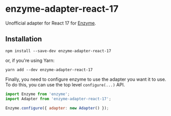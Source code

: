 # enzyme-adapter-react-17

Unofficial adapter for React 17 for [Enzyme](https://enzymejs.github.io/enzyme/).

## Installation

```
npm install --save-dev enzyme-adapter-react-17
```

or, if you're using Yarn:

```
yarn add --dev enzyme-adapter-react-17
```

Finally, you need to configure enzyme to use the adapter you want it to use. To do this, you can use the top level `configure(...)` API.

```js
import Enzyme from 'enzyme';
import Adapter from 'enzyme-adapter-react-17';

Enzyme.configure({ adapter: new Adapter() });
```
